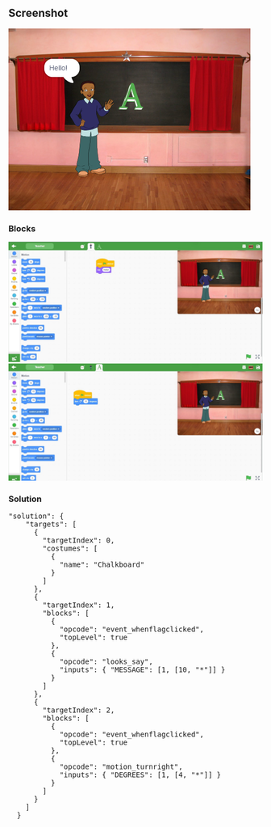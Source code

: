 <h2>Screenshot</h2>
<img src="./ProjectSnap.png" />
<h3>Blocks</h3>
<img src="./Teacher.jpg" />
<img src="./Teacher1.jpg" />

<h3>Solution</h3>
<pre>
"solution": {
    "targets": [
      {
        "targetIndex": 0,
        "costumes": [
          {
            "name": "Chalkboard"
          }
        ]
      },
      {
        "targetIndex": 1,
        "blocks": [
          {
            "opcode": "event_whenflagclicked",
            "topLevel": true
          },
          {
            "opcode": "looks_say",
            "inputs": { "MESSAGE": [1, [10, "*"]] }
          }
        ]
      },
      {
        "targetIndex": 2,
        "blocks": [
          {
            "opcode": "event_whenflagclicked",
            "topLevel": true
          },
          {
            "opcode": "motion_turnright",
            "inputs": { "DEGREES": [1, [4, "*"]] }
          }
        ]
      }
    ]
  }
</pre>